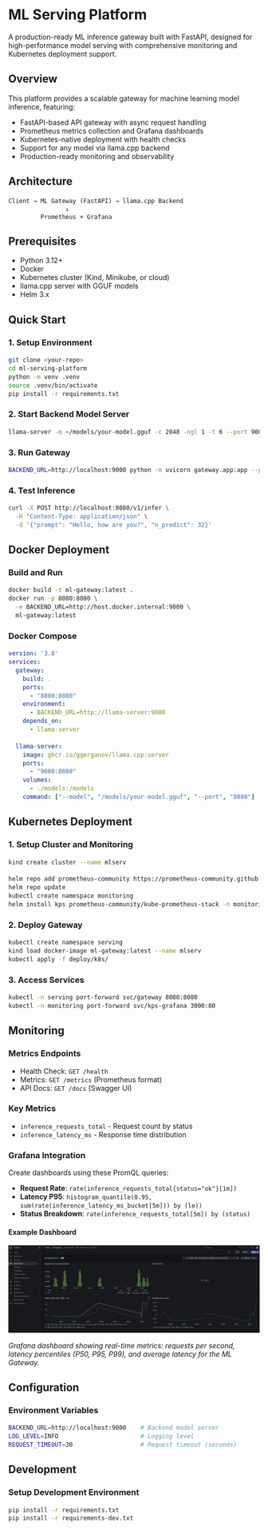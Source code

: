 # ML Serving Platform

A production-ready ML inference gateway built with FastAPI, designed for high-performance model serving with comprehensive monitoring and Kubernetes deployment support.

## Overview

This platform provides a scalable gateway for machine learning model inference, featuring:
- FastAPI-based API gateway with async request handling
- Prometheus metrics collection and Grafana dashboards
- Kubernetes-native deployment with health checks
- Support for any model via llama.cpp backend
- Production-ready monitoring and observability

## Architecture

```
Client → ML Gateway (FastAPI) → llama.cpp Backend
                ↓
         Prometheus + Grafana
```

## Prerequisites

- Python 3.12+
- Docker
- Kubernetes cluster (Kind, Minikube, or cloud)
- llama.cpp server with GGUF models
- Helm 3.x

## Quick Start

### 1. Setup Environment
```bash
git clone <your-repo>
cd ml-serving-platform
python -m venv .venv
source .venv/bin/activate
pip install -r requirements.txt
```

### 2. Start Backend Model Server
```bash
llama-server -m ~/models/your-model.gguf -c 2048 -ngl 1 -t 6 --port 9000
```

### 3. Run Gateway
```bash
BACKEND_URL=http://localhost:9000 python -m uvicorn gateway.app:app --port 8080
```

### 4. Test Inference
```bash
curl -X POST http://localhost:8080/v1/infer \
  -H "Content-Type: application/json" \
  -d '{"prompt": "Hello, how are you?", "n_predict": 32}'
```

## Docker Deployment

### Build and Run
```bash
docker build -t ml-gateway:latest .
docker run -p 8080:8080 \
  -e BACKEND_URL=http://host.docker.internal:9000 \
  ml-gateway:latest
```

### Docker Compose
```yaml
version: '3.8'
services:
  gateway:
    build: .
    ports:
      - "8080:8080"
    environment:
      - BACKEND_URL=http://llama-server:9000
    depends_on:
      - llama-server
  
  llama-server:
    image: ghcr.io/ggerganov/llama.cpp:server
    ports:
      - "9000:8080"
    volumes:
      - ./models:/models
    command: ["--model", "/models/your-model.gguf", "--port", "8080"]
```

## Kubernetes Deployment

### 1. Setup Cluster and Monitoring
```bash
kind create cluster --name mlserv

helm repo add prometheus-community https://prometheus-community.github.io/helm-charts
helm repo update
kubectl create namespace monitoring
helm install kps prometheus-community/kube-prometheus-stack -n monitoring
```

### 2. Deploy Gateway
```bash
kubectl create namespace serving
kind load docker-image ml-gateway:latest --name mlserv
kubectl apply -f deploy/k8s/
```

### 3. Access Services
```bash
kubectl -n serving port-forward svc/gateway 8080:8080
kubectl -n monitoring port-forward svc/kps-grafana 3000:80
```

## Monitoring

### Metrics Endpoints
- Health Check: `GET /health`
- Metrics: `GET /metrics` (Prometheus format)
- API Docs: `GET /docs` (Swagger UI)

### Key Metrics
- `inference_requests_total` - Request count by status
- `inference_latency_ms` - Response time distribution

### Grafana Integration
Create dashboards using these PromQL queries:

- **Request Rate**: `rate(inference_requests_total{status="ok"}[1m])`
- **Latency P95**: `histogram_quantile(0.95, sum(rate(inference_latency_ms_bucket[5m])) by (le))`
- **Status Breakdown**: `rate(inference_requests_total[5m]) by (status)`

#### Example Dashboard
![Grafana Dashboard for ML Gateway Metrics](docs/images/grafana_dashboard.png)

*Grafana dashboard showing real-time metrics: requests per second, latency percentiles (P50, P95, P99), and average latency for the ML Gateway.*

## Configuration

### Environment Variables
```bash
BACKEND_URL=http://localhost:9000    # Backend model server
LOG_LEVEL=INFO                       # Logging level
REQUEST_TIMEOUT=30                   # Request timeout (seconds)
```





## Development

### Setup Development Environment
```bash
pip install -r requirements.txt
pip install -r requirements-dev.txt

